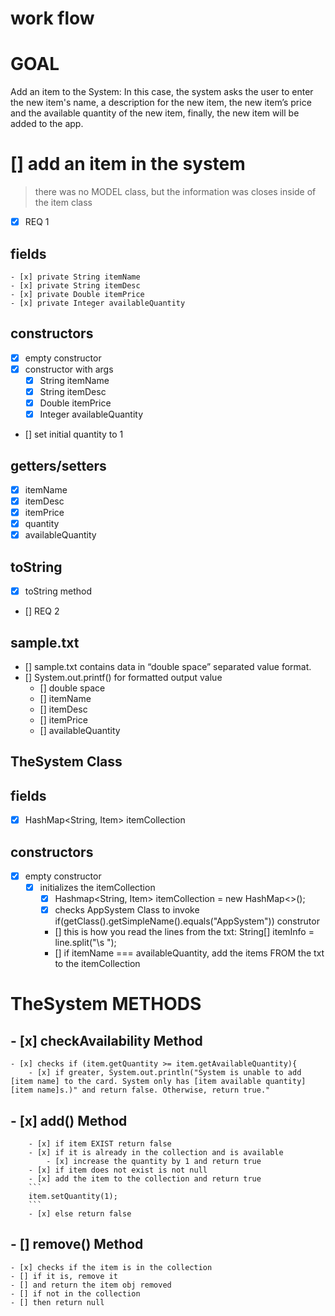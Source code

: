 # work flow

# GOAL
Add an item to the System: In this case, the system asks the user to enter the new item's name, a description for the new item, the new item’s price and the available quantity of the new item, finally, the new item will be added to the app.

# [] add an item in the system
> there was no MODEL class, but the information was closes inside of the item class
- [x] REQ 1
## fields
    - [x] private String itemName
    - [x] private String itemDesc
    - [x] private Double itemPrice
    - [x] private Integer availableQuantity
## constructors
- [x] empty constructor
- [x] constructor with args
    - [x] String itemName
    - [x] String itemDesc
    - [x] Double itemPrice
    - [x] Integer availableQuantity
- [] set initial quantity to 1
## getters/setters
- [x] itemName
- [x] itemDesc
- [x] itemPrice
- [x] quantity
- [x] availableQuantity
## toString
- [x] toString method

- [] REQ 2
## sample.txt
- [] sample.txt contains data in “double space” separated value format.
- [] System.out.printf() for formatted output value
    - [] double space
    - [] itemName
    - [] itemDesc
    - [] itemPrice
    - [] availableQuantity
## TheSystem Class
## fields
- [x] HashMap<String, Item> itemCollection
## constructors
- [x] empty constructor
    - [x] initializes the itemCollection
        - [x] Hashmap<String, Item> itemCollection = new HashMap<>();
        - [x] checks AppSystem Class to invoke if(getClass().getSimpleName().equals("AppSystem")) construtor
        - [] this is how you read the lines from the txt: String[] itemInfo = line.split("\s ");
        - [] if itemName === availableQuantity, add the items FROM the txt to the itemCollection
# TheSystem METHODS
## - [x] checkAvailability Method
    - [x] checks if (item.getQuantity >= item.getAvailableQuantity){
        - [x] if greater, System.out.println("System is unable to add [item name] to the card. System only has [item available quantity] [item name]s.)" and return false. Otherwise, return true."
## - [x] add() Method
        - [x] if item EXIST return false
        - [x] if it is already in the collection and is available
            - [x] increase the quantity by 1 and return true
        - [x] if item does not exist is not null
        - [x] add the item to the collection and return true 
        ```
        item.setQuantity(1);
        ```
        - [x] else return false
## - [] remove() Method
    - [x] checks if the item is in the collection
    - [] if it is, remove it
    - [] and return the item obj removed
    - [] if not in the collection
    - [] then return null

